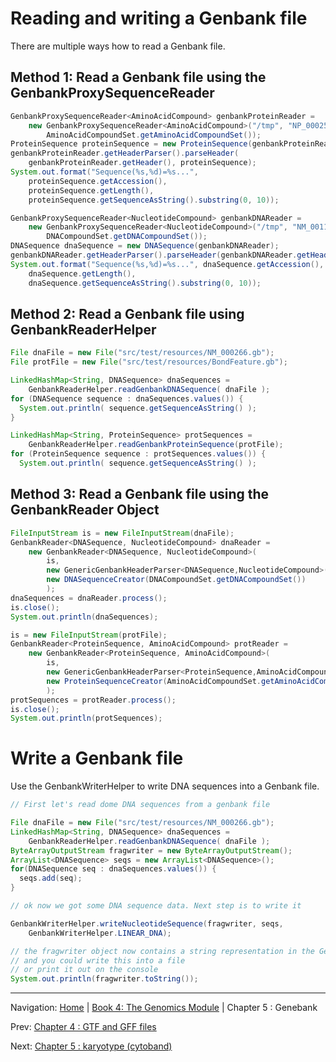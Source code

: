 Reading and writing a Genbank file
==================================

There are multiple ways how to read a Genbank file.

## Method 1: Read a Genbank file using the GenbankProxySequenceReader

```java
GenbankProxySequenceReader<AminoAcidCompound> genbankProteinReader =
    new GenbankProxySequenceReader<AminoAcidCompound>("/tmp", "NP_000257",
        AminoAcidCompoundSet.getAminoAcidCompoundSet());
ProteinSequence proteinSequence = new ProteinSequence(genbankProteinReader);
genbankProteinReader.getHeaderParser().parseHeader(
    genbankProteinReader.getHeader(), proteinSequence);
System.out.format("Sequence(%s,%d)=%s...",
    proteinSequence.getAccession(),
    proteinSequence.getLength(),
    proteinSequence.getSequenceAsString().substring(0, 10));

GenbankProxySequenceReader<NucleotideCompound> genbankDNAReader =
    new GenbankProxySequenceReader<NucleotideCompound>("/tmp", "NM_001126",
        DNACompoundSet.getDNACompoundSet());
DNASequence dnaSequence = new DNASequence(genbankDNAReader);
genbankDNAReader.getHeaderParser().parseHeader(genbankDNAReader.getHeader(), dnaSequence);
System.out.format("Sequence(%s,%d)=%s...", dnaSequence.getAccession(),
    dnaSequence.getLength(),
    dnaSequence.getSequenceAsString().substring(0, 10));
```


## Method 2: Read a Genbank file using GenbankReaderHelper

```java
File dnaFile = new File("src/test/resources/NM_000266.gb");
File protFile = new File("src/test/resources/BondFeature.gb");

LinkedHashMap<String, DNASequence> dnaSequences =
    GenbankReaderHelper.readGenbankDNASequence( dnaFile );
for (DNASequence sequence : dnaSequences.values()) {
  System.out.println( sequence.getSequenceAsString() );
}

LinkedHashMap<String, ProteinSequence> protSequences =
    GenbankReaderHelper.readGenbankProteinSequence(protFile);
for (ProteinSequence sequence : protSequences.values()) {
  System.out.println( sequence.getSequenceAsString() );
```

## Method 3: Read a Genbank file using the GenbankReader Object

```java
FileInputStream is = new FileInputStream(dnaFile);
GenbankReader<DNASequence, NucleotideCompound> dnaReader =
    new GenbankReader<DNASequence, NucleotideCompound>(
        is,
        new GenericGenbankHeaderParser<DNASequence,NucleotideCompound>(),
        new DNASequenceCreator(DNACompoundSet.getDNACompoundSet())
        );
dnaSequences = dnaReader.process();
is.close();
System.out.println(dnaSequences);

is = new FileInputStream(protFile);
GenbankReader<ProteinSequence, AminoAcidCompound> protReader =
    new GenbankReader<ProteinSequence, AminoAcidCompound>(
        is,
        new GenericGenbankHeaderParser<ProteinSequence,AminoAcidCompound>(),
        new ProteinSequenceCreator(AminoAcidCompoundSet.getAminoAcidCompoundSet())
        );
protSequences = protReader.process();
is.close();
System.out.println(protSequences);
```


# Write a Genbank file


Use the GenbankWriterHelper to write DNA sequences into a Genbank file.

```java
// First let's read dome DNA sequences from a genbank file

File dnaFile = new File("src/test/resources/NM_000266.gb");
LinkedHashMap<String, DNASequence> dnaSequences =
    GenbankReaderHelper.readGenbankDNASequence( dnaFile );
ByteArrayOutputStream fragwriter = new ByteArrayOutputStream();
ArrayList<DNASequence> seqs = new ArrayList<DNASequence>();
for(DNASequence seq : dnaSequences.values()) {
  seqs.add(seq);
}

// ok now we got some DNA sequence data. Next step is to write it

GenbankWriterHelper.writeNucleotideSequence(fragwriter, seqs,
    GenbankWriterHelper.LINEAR_DNA);

// the fragwriter object now contains a string representation in the Genbank format
// and you could write this into a file
// or print it out on the console
System.out.println(fragwriter.toString());
```

<!--automatically generated footer-->

---

Navigation:
[Home](../README.md)
| [Book 4: The Genomics Module](README.md)
| Chapter 5 : Genebank

Prev: [Chapter 4 : GTF and GFF files](gff.md)

Next: [Chapter 5 : karyotype (cytoband)](karyotype.md)
